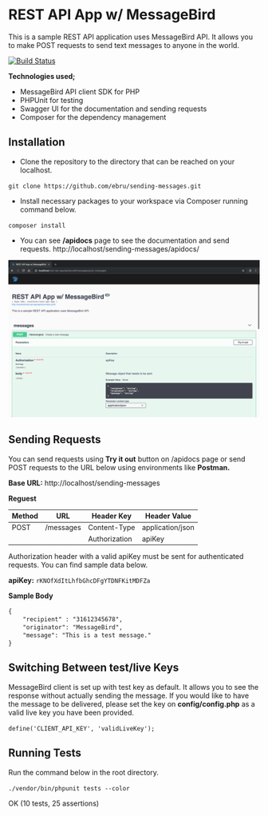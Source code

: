 # REST API App w/ MessageBird

This is a sample REST API application uses MessageBird API. It allows you to make POST requests to send text messages to anyone in the world.

[![Build Status](https://travis-ci.org/ebru/sending-messages.svg?branch=master)](https://travis-ci.org/ebru/sending-messages)

**Technologies used;**
- MessageBird API client SDK for PHP
- PHPUnit for testing
- Swagger UI for the documentation and sending requests
- Composer for the dependency management

## Installation
* Clone the repository to the directory that can be reached on your localhost.

`git clone https://github.com/ebru/sending-messages.git`

* Install necessary packages to your workspace via Composer running command below.

`composer install`

* You can see **/apidocs** page to see the documentation and send requests.
http://localhost/sending-messages/apidocs/

![Scheme](assets/screenshot.png)

## Sending Requests
You can send requests using **Try it out** button on /apidocs page or send POST requests to the URL below using environments like **Postman.**

**Base URL:**
http://localhost/sending-messages

**Reguest**

| Method | URL       | Header Key    | Header Value     |
| -------|-----------|---------------|----------------- |
| POST   | /messages | Content-Type  | application/json |
|        |           | Authorization | apiKey

Authorization header with a valid apiKey must be sent for authenticated requests. You can find sample data below.

**apiKey:** `rKNOfXdItLhfbGhcDFgYTDNFKitMDFZa`

**Sample Body**

```
{
    "recipient" : "31612345678",
    "originator": "MessageBird",
    "message": "This is a test message."
}
```

## Switching Between test/live Keys
MessageBird client is set up with test key as default. It allows you to see the response without actually sending the message. If you would like to have the message to be delivered, please set the key on **config/config.php** as a valid live key you have been provided.

`define('CLIENT_API_KEY', 'validLiveKey');`

## Running Tests
Run the command below in the root directory.

`./vendor/bin/phpunit tests --color`

OK (10 tests, 25 assertions)
